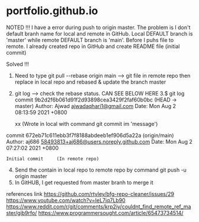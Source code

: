 # portfolio.github.io

NOTED !!!
I have a error during push to origin master. 
The problem is I don't default branh name for local and remote in GitHub.
Local DEFAULT branch is 'master' while remote DEFAULT branch is 'main'.
Before I puhs file to remote. I already created repo in GitHub and create README file (initial commit)

Solved !!!
1. Need to type git pull --rebase origin main      --> git file in remote repo then replace in local repo and rebased & update the branch master 
2. git log --> check the rebase status. CAN SEE BELOW HERE
3.$ git log
commit 9b2d2f6b061d91f2d93898cea3429f2faf60b0bc (HEAD -> master)
Author: Ajwad <ajwadaqhari1@gmail.com>
Date:   Mon Aug 2 08:13:59 2021 +0800

    xx   (Wrote in local with command git commit im 'message')

commit 672eb71c611ebb3f7f8188abdeeb1ef906d5a22a (origin/main)
Author: aj686 <58493813+aj686@users.noreply.github.com>
Date:   Mon Aug 2 07:27:02 2021 +0800

    Initial commit     (In remote repo)
4. Send the contain in local repo to remote repo by command git push -u origin master
5. In GitHUB, I get requested from master branh to merge it

references link
https://github.com/rtyley/bfg-repo-cleaner/issues/29
https://www.youtube.com/watch?v=IeL7iq7Lb90
https://www.reddit.com/r/git/comments/krp2iy/couldnt_find_remote_ref_master/gib9rfo/
https://www.programmersought.com/article/65473734514/

